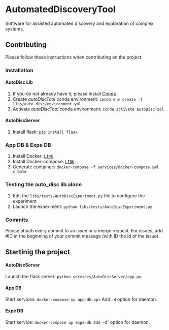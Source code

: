 # AutomatedDiscoveryTool
Software for assisted automated discovery and exploration of complex systems.

## Contributing
Please follow these instructions when contributing on the project.

### Installation
#### AutoDisc Lib
1. If you do not already have it, please install [Conda](https://www.anaconda.com/)
2. Create *autoDiscTool* conda environment: `conda env create -f libs/auto_disc/environment.yml `
3. Activate *autoDiscTool* conda environment: `conda activate autoDiscTool`
#### AutoDiscServer
1. Install flask: `pip install flask`
### App DB & Expe DB
1. Install Docker: [`LINK`](https://docs.docker.com/engine/install/)
2. Install Docker-compose: [`LINK`](https://docs.docker.com/compose/install/)
3. Generate containers `docker-compose -f services/docker-compose.yml create`

### Testing the auto_disc lib alone
1. Edit the `libs/tests/AutoDiscExperiment.py` file to configure the experiment
2. Launch the experiment: `python libs/tests/AutoDiscExperiment.py`

### Commits
Please attach every commit to an issue or a merge request. For issues, add #ID at the beginning of your commit message (with ID the id of the issue).

## Startinig the project
#### AutoDiscServer
Launch the flask server: `python services/AutoDiscServer/app.py`.
#### App DB
Start services: `docker-compose up app-db-api`
Add `-d` option for daemon.
#### Expe DB
Start service: `docker-compose up expe-db
Add `-d` option for daemon.